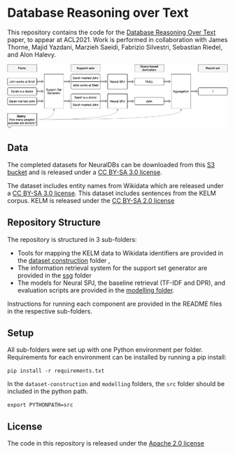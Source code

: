 # Database Reasoning over Text

This repository contains the code for the [Database Reasoning Over Text](https://arxiv.org/pdf/2106.01074.pdf) paper, 
to appear at ACL2021. Work is performed in collaboration with James Thorne, Majid Yazdani, Marzieh Saeidi, Fabrizio Silvestri, Sebastian Riedel, and Alon Halevy.


![Overview Image](overview.png)


## Data
The completed datasets for NeuralDBs can be downloaded from this [S3 bucket](#TODO) and is released under a [CC BY-SA 3.0 license](https://creativecommons.org/licenses/by-sa/2.0/).


The dataset includes entity names from Wikidata which are released under a [CC BY-SA 3.0 license](https://creativecommons.org/licenses/by-sa/3.0/).
This dataset includes sentences from the KELM corpus. KELM is released under the [CC BY-SA 2.0 license](https://creativecommons.org/licenses/by-sa/2.0/)


## Repository Structure
The repository is structured in 3 sub-folders:

* Tools for mapping the KELM data to Wikidata identifiers are provided in the [dataset construction](dataset-construction/) folder ,
* The information retrieval system for the support set generator are provided in the [ssg](ssg/) folder
* The models for Neural SPJ, the baseline retrieval (TF-IDF and DPR), and evaluation scripts are provided in the [modelling folder](modelling/).

Instructions for running each component are provided in the README files in the respective sub-folders.

## Setup

All sub-folders were set up with one Python environment per folder. Requirements for each environment can be installed by
running a pip install:

```
pip install -r requirements.txt
```

In the `dataset-construction` and `modelling` folders, the `src` folder should be included in the python path.

```
export PYTHONPATH=src
```

## License

The code in this repository is released under the [Apache 2.0 license](LICENSE)
